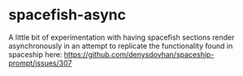 # spacefish-async
A little bit of experimentation with having spacefish sections render asynchronously in an attempt to replicate the functionality found in spaceship here: https://github.com/denysdovhan/spaceship-prompt/issues/307
